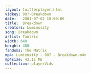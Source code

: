 ```yaml
---
layout: twitterplayer.html
vidkey: 007-Breakdown
date:   2001-07-02 10:00:00
title:  Breakdown
creators: Luminosity
song: Breakdown
artist: Tantric
width: 640
height: 480
fandoms: The Matrix
mp4: Luminosity - 007 - Breakdown.m4v
mp4size: 42.11 MB
collection: playerVids
---
```


  <div>
  
  </div>
  